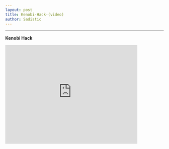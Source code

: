 ```yaml
---
layout: post
title: Kenobi-Hack-(video)
author: Sadistic
---
```


---

**Kenobi Hack**

<iframe width="420" height="315" src="https://sadistic.github.io/lb/vids/Kenobi/Kenobi.html" frameborder="0" allowfullscreen></iframe>
